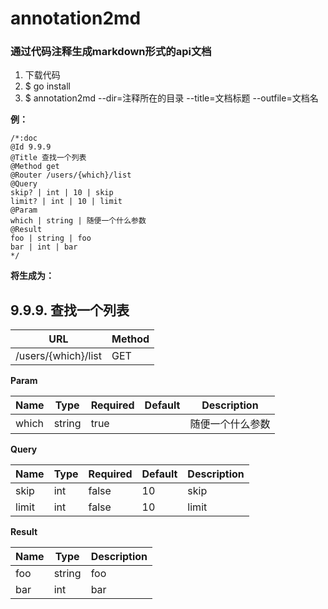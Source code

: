 # annotation2md

### 通过代码注释生成markdown形式的api文档

1. 下载代码
2. $ go install
3. $ annotation2md --dir=注释所在的目录 --title=文档标题 --outfile=文档名


**例：**

```
/*:doc
@Id 9.9.9
@Title 查找一个列表
@Method get
@Router /users/{which}/list
@Query
skip? | int | 10 | skip
limit? | int | 10 | limit
@Param
which | string | 随便一个什么参数
@Result
foo | string | foo
bar | int | bar
*/
```

**将生成为：**

## 9.9.9. 查找一个列表

|URL|Method|
|-|-|
|/users/{which}/list|GET|

**Param**

|Name|Type|Required|Default|Description|
|-|-|-|-|-|
|which|string|true||随便一个什么参数|

**Query**

|Name|Type|Required|Default|Description|
|-|-|-|-|-|
|skip|int|false|10|skip|
|limit|int|false|10|limit|

**Result**

|Name|Type|Description|
|-|-|-|
|foo|string|foo|
|bar|int|bar|